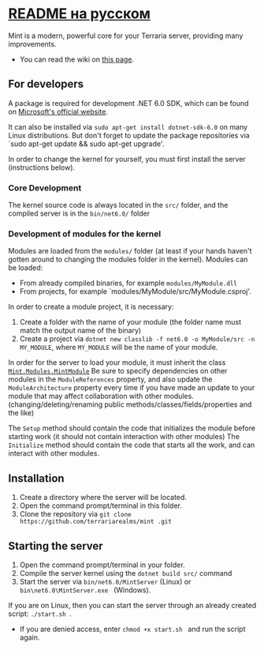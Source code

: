 # [README на русском](https://github.com/terrariarealms/mint/blob/main/README_russian.md)

Mint is a modern, powerful core for your Terraria server, providing many improvements.
* You can read the wiki on [this page](https://github.com/terrariarealms/mint/wiki ).

## For developers
A package is required for development .NET 6.0 SDK, which can be found on [Microsoft's official website](https://dotnet.microsoft.com/en-us/download/dotnet/6.0 ).

It can also be installed via `sudo apt-get install dotnet-sdk-6.0` on many Linux distributions.
But don't forget to update the package repositories via `sudo apt-get update && sudo apt-get upgrade'.

In order to change the kernel for yourself, you must first install the server (instructions below).

### Core Development
The kernel source code is always located in the `src/` folder, and the compiled server is in the `bin/net6.0/` folder

### Development of modules for the kernel
Modules are loaded from the `modules/` folder (at least if your hands haven't gotten around to changing the modules folder in the kernel).
Modules can be loaded:
* From already compiled binaries, for example `modules/MyModule.dll `
* From projects, for example `modules/MyModule/src/MyModule.csproj'.

In order to create a module project, it is necessary:
1. Create a folder with the name of your module (the folder name must match the output name of the binary)
2. Create a project via `dotnet new classlib -f net6.0 -o MyModule/src -n MY_MODULE`, where `MY_MODULE` will be the name of your module.

In order for the server to load your module, it must inherit the class [`Mint.Modules.MintModule`](https://github.com/terrariarealms/mint/blob/main/src/Modules/MintModule.cs)
Be sure to specify dependencies on other modules in the `ModuleReferences` property, and also update the `ModuleArchitecture` property every time if you have made an update to your module that may affect collaboration with other modules. (changing/deleting/renaming public methods/classes/fields/properties and the like)

The `Setup` method should contain the code that initializes the module before starting work (it should not contain interaction with other modules)
The `Initialize` method should contain the code that starts all the work, and can interact with other modules.

## Installation
1. Create a directory where the server will be located.
2. Open the command prompt/terminal in this folder.
3. Clone the repository via `git clone https://github.com/terrariarealms/mint .git`

## Starting the server
1. Open the command prompt/terminal in your folder.
2. Compile the server kernel using the `dotnet build src/` command
3. Start the server via `bin/net6.0/MintServer` (Linux) or `bin\net6.0\MintServer.exe ` (Windows).

If you are on Linux, then you can start the server through an already created script: `./start.sh `.
* If you are denied access, enter `chmod +x start.sh ` and run the script again.
